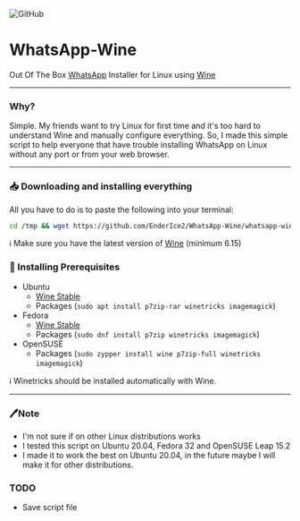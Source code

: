 ![GitHub](https://img.shields.io/github/license/EnderIce2/WhatsApp-Wine?style=for-the-badge)

# WhatsApp-Wine

Out Of The Box [WhatsApp](https://www.whatsapp.com/) Installer for Linux using [Wine](https://winehq.org/)

---

### Why?
Simple. My friends want to try Linux for first time and it's too hard to understand Wine and manually configure everything. So, I made this simple script to help everyone that have trouble installing WhatsApp on Linux without any port or from your web browser. 

---

### 📥 Downloading and installing everything
All you have to do is to paste the following into your terminal:

```bash
cd /tmp && wget https://github.com/EnderIce2/WhatsApp-Wine/whatsapp-wine.sh && chmod +x ./whatsapp-wine.sh && ./whatsapp-wine.sh
```

ℹ️ Make sure you have the latest version of [Wine](https://wiki.winehq.org/) (minimum 6.15)

### 📖 Installing Prerequisites
- Ubuntu
  - [Wine Stable](https://wiki.winehq.org/Ubuntu)
  - Packages (`sudo apt install p7zip-rar winetricks imagemagick`)
- Fedora
  - [Wine Stable](https://wiki.winehq.org/Fedora)
  - Packages (`sudo dnf install p7zip winetricks imagemagick`)
- OpenSUSE
  - Packages (`sudo zypper install wine p7zip-full winetricks imagemagick`)

ℹ️ Winetricks should be installed automatically with Wine.

---

### 🖊️Note

- I'm not sure if on other Linux distributions works
- I tested this script on Ubuntu 20.04, Fedora 32 and OpenSUSE Leap 15.2
- I made it to work the best on Ubuntu 20.04, in the future maybe I will make it for other distributions.

### TODO
- Save script file
